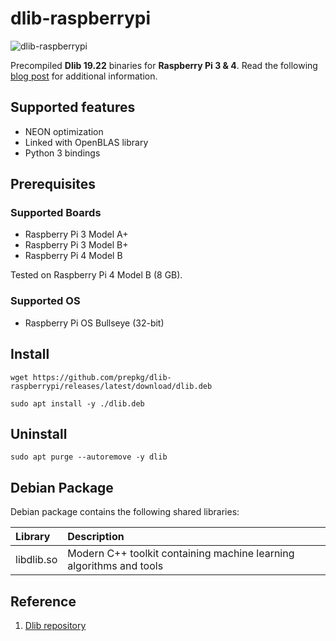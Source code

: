 # dlib-raspberrypi

![dlib-raspberrypi](https://i.ibb.co/JCYH1V5/dlib-raspberrypi.png)

Precompiled **Dlib 19.22** binaries for **Raspberry Pi 3 & 4**.
Read the following [blog post](https://lindevs.com/install-precompiled-dlib-on-raspberry-pi) for additional information.

## Supported features

* NEON optimization
* Linked with OpenBLAS library
* Python 3 bindings

## Prerequisites

### Supported Boards

* Raspberry Pi 3 Model A+
* Raspberry Pi 3 Model B+
* Raspberry Pi 4 Model B

Tested on Raspberry Pi 4 Model B (8 GB).

### Supported OS

* Raspberry Pi OS Bullseye (32-bit)

## Install

```shell
wget https://github.com/prepkg/dlib-raspberrypi/releases/latest/download/dlib.deb
```

```shell
sudo apt install -y ./dlib.deb
```

## Uninstall

```shell
sudo apt purge --autoremove -y dlib
```

## Debian Package

Debian package contains the following shared libraries:

| Library                     | Description                                                            |
|:----------------------------|:-----------------------------------------------------------------------|
| libdlib.so                  | Modern C++ toolkit containing machine learning algorithms and tools    |

## Reference

1. [Dlib repository](https://github.com/davisking/dlib)
